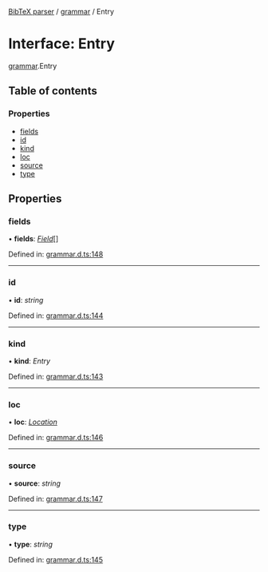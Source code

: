 [BibTeX parser](../README.md) / [grammar](../modules/grammar.md) / Entry

# Interface: Entry

[grammar](../modules/grammar.md).Entry

## Table of contents

### Properties

- [fields](grammar.entry.md#fields)
- [id](grammar.entry.md#id)
- [kind](grammar.entry.md#kind)
- [loc](grammar.entry.md#loc)
- [source](grammar.entry.md#source)
- [type](grammar.entry.md#type)

## Properties

### fields

• **fields**: [*Field*](grammar.field.md)[]

Defined in: [grammar.d.ts:148](https://github.com/retorquere/bibtex-parser/blob/master/grammar.d.ts#L148)

___

### id

• **id**: *string*

Defined in: [grammar.d.ts:144](https://github.com/retorquere/bibtex-parser/blob/master/grammar.d.ts#L144)

___

### kind

• **kind**: *Entry*

Defined in: [grammar.d.ts:143](https://github.com/retorquere/bibtex-parser/blob/master/grammar.d.ts#L143)

___

### loc

• **loc**: [*Location*](grammar.location.md)

Defined in: [grammar.d.ts:146](https://github.com/retorquere/bibtex-parser/blob/master/grammar.d.ts#L146)

___

### source

• **source**: *string*

Defined in: [grammar.d.ts:147](https://github.com/retorquere/bibtex-parser/blob/master/grammar.d.ts#L147)

___

### type

• **type**: *string*

Defined in: [grammar.d.ts:145](https://github.com/retorquere/bibtex-parser/blob/master/grammar.d.ts#L145)
